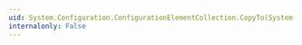 ```yaml
---
uid: System.Configuration.ConfigurationElementCollection.CopyTo(System.Configuration.ConfigurationElement[],System.Int32)
internalonly: False
---
```

